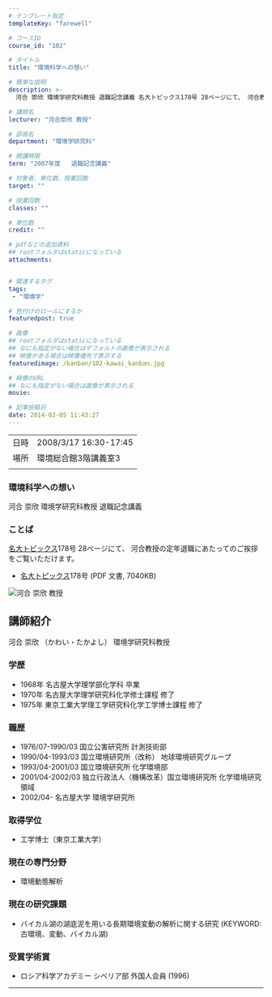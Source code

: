 ```yaml
---
# テンプレート指定
templateKey: "farewell"

# コースID
course_id: "102"

# タイトル
title: "環境科学への想い"

# 簡単な説明
description: >-
  河合 崇欣 環境学研究科教授 退職記念講義 名大トピックス178号 28ページにて、 河合教授の定年退職にあたってのご挨拶をご覧いただけます。   * 名大 ....

# 講師名
lecturer: "河合崇欣 教授"

# 部局名
department: "環境学研究科"

# 開講時限
term: "2007年度	退職記念講義"

# 対象者、単位数、授業回数
target: ""

# 授業回数
classes: ""

# 単位数
credit: ""

# pdfなどの追加資料
## rootフォルダはstaticになっている
attachments:


# 関連するタグ
tags:
 - "環境学"

# 色付けのロールにするか
featuredpost: true

# 画像
## rootフォルダはstaticになっている
## なにも指定がない場合はデフォルトの画像が表示される
## 映像がある場合は映像優先で表示する
featuredimage: /kanban/102-kawai_kanban.jpg

# 映像のURL
## なにも指定がない場合は画像が表示される
movie: 

# 記事投稿日
date: 2014-02-05 11:43:27
---
```


|   |   |
|---|---|
| 日時 | 2008/3/17  16:30-17:45 |
| 場所 | 環境総合館3階講義室3 |
|   |   |


### 環境科学への想い

河合 崇欣 環境学研究科教授 退職記念講義

### ことば

[名大トピックス](http://www.nagoya-u.ac.jp/about-nu/public-relations/publication/topics-archive.html)178号 28ページにて、 河合教授の定年退職にあたってのご挨拶をご覧いただけます。

* <a href="http://www.nagoya-u.ac.jp/about-nu/public-relations/publication/upload_images/no178.pdf" target="_blank">[名大トピックス](http://www.nagoya-u.ac.jp/about-nu/public-relations/publication/topics-archive.html)178号</a> (PDF 文書, 7040KB)



![河合 崇欣 教授](https://ocw.nagoya-u.jp/files/102/kawai_kao.jpg) 
## 講師紹介

河合 崇欣 （かわい・たかよし） 環境学研究科教授

### 学歴

* 1968年 名古屋大学理学部化学科 卒業
* 1970年 名古屋大学理学研究科化学修士課程 修了
* 1975年 東京工業大学理工学研究科化学工学博士課程 修了

### 職歴

* 1976/07-1990/03 国立公害研究所 計測技術部
* 1990/04-1993/03 国立環境研究所（改称） 地球環境研究グループ
* 1993/04-2001/03 国立環境研究所 化学環境部
* 2001/04-2002/03 独立行政法人（機構改革）国立環境研究所 化学環境研究領域
* 2002/04- 名古屋大学 環境学研究所

### 取得学位

* 工学博士（東京工業大学）

### 現在の専門分野

* 環境動態解析

### 現在の研究課題

* バイカル湖の湖底泥を用いる長期環境変動の解析に関する研究 (KEYWORD:古環境、変動、バイカル湖)

### 受賞学術賞

* ロシア科学アカデミー シベリア部 外国人会員 (1996)



-----